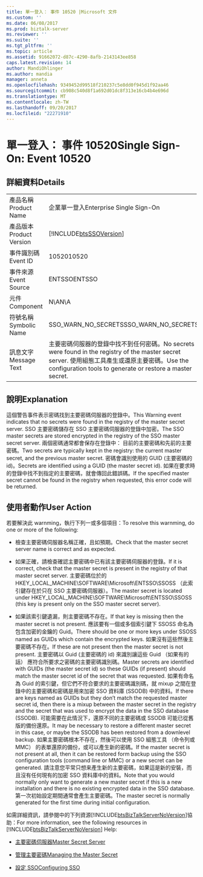 ```yaml
---
title: 單一登入： 事件 10520 |Microsoft 文件
ms.custom: ''
ms.date: 06/08/2017
ms.prod: biztalk-server
ms.reviewer: ''
ms.suite: ''
ms.tgt_pltfrm: ''
ms.topic: article
ms.assetid: 91662072-d87c-4290-8afb-2143143ee858
caps.latest.revision: 14
author: MandiOhlinger
ms.author: mandia
manager: anneta
ms.openlocfilehash: 9349452d99518f210237c5e8dd0f945d1f92aa46
ms.sourcegitcommit: cb908c540d8f1a692d01dc8f313e16cb4b4e696d
ms.translationtype: MT
ms.contentlocale: zh-TW
ms.lasthandoff: 09/20/2017
ms.locfileid: "22271910"
---
```

# <a name="single-sign-on-event-10520"></a><span data-ttu-id="4c5a7-102">單一登入： 事件 10520</span><span class="sxs-lookup"><span data-stu-id="4c5a7-102">Single Sign-On: Event 10520</span></span>
## <a name="details"></a><span data-ttu-id="4c5a7-103">詳細資料</span><span class="sxs-lookup"><span data-stu-id="4c5a7-103">Details</span></span>  
  
|||  
|-|-|  
|<span data-ttu-id="4c5a7-104">產品名稱</span><span class="sxs-lookup"><span data-stu-id="4c5a7-104">Product Name</span></span>|<span data-ttu-id="4c5a7-105">企業單一登入</span><span class="sxs-lookup"><span data-stu-id="4c5a7-105">Enterprise Single Sign-On</span></span>|  
|<span data-ttu-id="4c5a7-106">產品版本</span><span class="sxs-lookup"><span data-stu-id="4c5a7-106">Product Version</span></span>|[!INCLUDE[btsSSOVersion](../includes/btsssoversion-md.md)]|  
|<span data-ttu-id="4c5a7-107">事件識別碼</span><span class="sxs-lookup"><span data-stu-id="4c5a7-107">Event ID</span></span>|<span data-ttu-id="4c5a7-108">10520</span><span class="sxs-lookup"><span data-stu-id="4c5a7-108">10520</span></span>|  
|<span data-ttu-id="4c5a7-109">事件來源</span><span class="sxs-lookup"><span data-stu-id="4c5a7-109">Event Source</span></span>|<span data-ttu-id="4c5a7-110">ENTSSO</span><span class="sxs-lookup"><span data-stu-id="4c5a7-110">ENTSSO</span></span>|  
|<span data-ttu-id="4c5a7-111">元件</span><span class="sxs-lookup"><span data-stu-id="4c5a7-111">Component</span></span>|<span data-ttu-id="4c5a7-112">N\A</span><span class="sxs-lookup"><span data-stu-id="4c5a7-112">N\A</span></span>|  
|<span data-ttu-id="4c5a7-113">符號名稱</span><span class="sxs-lookup"><span data-stu-id="4c5a7-113">Symbolic Name</span></span>|<span data-ttu-id="4c5a7-114">SSO_WARN_NO_SECRETS</span><span class="sxs-lookup"><span data-stu-id="4c5a7-114">SSO_WARN_NO_SECRETS</span></span>|  
|<span data-ttu-id="4c5a7-115">訊息文字</span><span class="sxs-lookup"><span data-stu-id="4c5a7-115">Message Text</span></span>|<span data-ttu-id="4c5a7-116">主要密碼伺服器的登錄中找不到任何密碼。</span><span class="sxs-lookup"><span data-stu-id="4c5a7-116">No secrets were found in the registry of the master secret server.</span></span> <span data-ttu-id="4c5a7-117">使用組態工具產生或還原主要密碼。</span><span class="sxs-lookup"><span data-stu-id="4c5a7-117">Use the configuration tools to generate or restore a master secret.</span></span>|  
  
## <a name="explanation"></a><span data-ttu-id="4c5a7-118">說明</span><span class="sxs-lookup"><span data-stu-id="4c5a7-118">Explanation</span></span>  
 <span data-ttu-id="4c5a7-119">這個警告事件表示密碼找到主要密碼伺服器的登錄中。</span><span class="sxs-lookup"><span data-stu-id="4c5a7-119">This Warning event indicates that no secrets were found in the registry of the master secret server.</span></span> <span data-ttu-id="4c5a7-120">SSO 主要密碼儲存在 SSO 主要密碼伺服器的登錄中加密。</span><span class="sxs-lookup"><span data-stu-id="4c5a7-120">The SSO master secrets are stored encrypted in the registry of the SSO master secret server.</span></span> <span data-ttu-id="4c5a7-121">兩個密碼通常都會保存在登錄中： 目前的主要密碼和先前的主要密碼。</span><span class="sxs-lookup"><span data-stu-id="4c5a7-121">Two secrets are typically kept in the registry: the current master secret, and the previous master secret.</span></span> <span data-ttu-id="4c5a7-122">密碼會識別使用的 GUID (主要密碼的 id)。</span><span class="sxs-lookup"><span data-stu-id="4c5a7-122">Secrets are identified using a GUID (the master secret id).</span></span> <span data-ttu-id="4c5a7-123">如果在要求時的登錄中找不到指定的主要密碼，就會傳回此錯誤碼。</span><span class="sxs-lookup"><span data-stu-id="4c5a7-123">If the specified master secret cannot be found in the registry when requested, this error code will be returned.</span></span>  
  
## <a name="user-action"></a><span data-ttu-id="4c5a7-124">使用者動作</span><span class="sxs-lookup"><span data-stu-id="4c5a7-124">User Action</span></span>  
 <span data-ttu-id="4c5a7-125">若要解決此 warnming，執行下列一或多個項目：</span><span class="sxs-lookup"><span data-stu-id="4c5a7-125">To resolve this warnming, do one or more of the following:</span></span>  
  
-   <span data-ttu-id="4c5a7-126">檢查主要密碼伺服器名稱正確，且如預期。</span><span class="sxs-lookup"><span data-stu-id="4c5a7-126">Check that the master secret server name is correct and as expected.</span></span>  
  
-   <span data-ttu-id="4c5a7-127">如果正確，請檢查確認主要密碼中已有該主要密碼伺服器的登錄。</span><span class="sxs-lookup"><span data-stu-id="4c5a7-127">If it is correct, check that the master secret is present in the registry of that master secret server.</span></span> <span data-ttu-id="4c5a7-128">主要密碼位於的 HKEY_LOCAL_MACHINE\SOFTWARE\Microsoft\ENTSSO\SSOSS （此索引鍵存在於只在 SSO 主要密碼伺服器）。</span><span class="sxs-lookup"><span data-stu-id="4c5a7-128">The master secret is located under HKEY_LOCAL_MACHINE\SOFTWARE\Microsoft\ENTSSO\SSOSS (this key is present only on the SSO master secret server).</span></span>  
  
-   <span data-ttu-id="4c5a7-129">如果該索引鍵遺漏，則主要密碼不存在。</span><span class="sxs-lookup"><span data-stu-id="4c5a7-129">If that key is missing then the master secret is not present.</span></span> <span data-ttu-id="4c5a7-130">應該要有一個或多個索引鍵下 SSOSS 命名為包含加密的金鑰的 Guid。</span><span class="sxs-lookup"><span data-stu-id="4c5a7-130">There should be one or more keys under SSOSS named as GUIDs which contain the encrypted keys.</span></span> <span data-ttu-id="4c5a7-131">如果沒有這些然後主要密碼不存在。</span><span class="sxs-lookup"><span data-stu-id="4c5a7-131">If these are not present then the master secret is not present.</span></span> <span data-ttu-id="4c5a7-132">主要密碼以 Guid (主要密碼的 id) 來識別讓這些 Guid （如果有的話） 應符合所要求之密碼的主要密碼識別碼。</span><span class="sxs-lookup"><span data-stu-id="4c5a7-132">Master secrets are identified with GUIDs (the master secret id) so these GUIDs (if present) should match the master secret id of the secret that was requested.</span></span> <span data-ttu-id="4c5a7-133">如果有命名為 Guid 的索引鍵，但它們不符合要求的主要密碼識別碼，就 mixup 之間在登錄中的主要密碼和密碼是用來加密 SSO 資料庫 (SSODB) 中的資料。</span><span class="sxs-lookup"><span data-stu-id="4c5a7-133">If there are keys named as GUIDs but they don’t match the requested master secret id, then there is a mixup between the master secret in the registry and the secret that was used to encrypt the data in the SSO database (SSODB).</span></span> <span data-ttu-id="4c5a7-134">可能需要在此情況下，還原不同的主要密碼或 SSODB 可能已從舊版的備份還原。</span><span class="sxs-lookup"><span data-stu-id="4c5a7-134">It may be necessary to restore a different master secret in this case, or maybe the SSODB has been restored from a downlevel backup.</span></span> <span data-ttu-id="4c5a7-135">如果主要密碼根本不存在，然後可以使用 SSO 組態工具 （命令列或 MMC） 的表單還原的備份，或可以產生新的密碼。</span><span class="sxs-lookup"><span data-stu-id="4c5a7-135">If the master secret is not present at all, then it can be restored form backup using the SSO configuration tools (command line or MMC) or a new secret can be generated.</span></span> <span data-ttu-id="4c5a7-136">請注意您平常只想来產生新的主要密碼，如果這是新的安裝，而且沒有任何現有的加密 SSO 資料庫中的資料。</span><span class="sxs-lookup"><span data-stu-id="4c5a7-136">Note that you would normally only want to generate a new master secret if this is a new installation and there is no existing encrypted data in the SSO database.</span></span> <span data-ttu-id="4c5a7-137">第一次初始設定期間通常會產生主要密碼。</span><span class="sxs-lookup"><span data-stu-id="4c5a7-137">The master secret is normally generated for the first time during initial configuration.</span></span>  
  
 <span data-ttu-id="4c5a7-138">如需詳細資訊，請參閱中的下列資源[!INCLUDE[btsBizTalkServerNoVersion](../includes/btsbiztalkservernoversion-md.md)]協助：</span><span class="sxs-lookup"><span data-stu-id="4c5a7-138">For more information, see the following resources in [!INCLUDE[btsBizTalkServerNoVersion](../includes/btsbiztalkservernoversion-md.md)] Help:</span></span>  
  
-   [<span data-ttu-id="4c5a7-139">主要密碼伺服器</span><span class="sxs-lookup"><span data-stu-id="4c5a7-139">Master Secret Server</span></span>](../core/master-secret-server.md)  
  
-   [<span data-ttu-id="4c5a7-140">管理主要密碼</span><span class="sxs-lookup"><span data-stu-id="4c5a7-140">Managing the Master Secret</span></span>](../core/managing-the-master-secret.md)  
  
-   [<span data-ttu-id="4c5a7-141">設定 SSO</span><span class="sxs-lookup"><span data-stu-id="4c5a7-141">Configuring SSO</span></span>](../core/configuring-sso.md)
